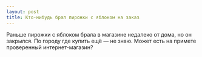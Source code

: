 ```yaml
---
layout: post 
title: Кто-нибудь брал пирожки с яблоком на заказ 
--- 
```

Раньше пирожки с яблоком брала в магазине недалеко от дома, но он закрылся. По городу где купить ещё — не знаю. Может есть на примете проверенный интернет-магазин?